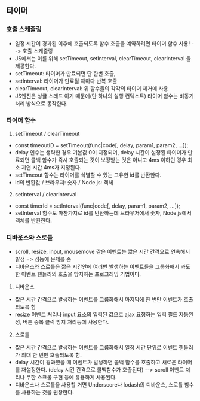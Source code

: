## 타이머

### 호출 스케줄링
- 일정 시간이 경과된 이후에 호출되도록 함수 호출을 예약하려면 타이머 함수 사용! --> 호출 스케줄링
- JS에서는 이를 위해 setTimeout, setInterval, clearTimeout, clearInterval 을 제공한다.
- setTimeout: 타이머가 만료되면 단 한번 호출,
- setInterval: 타이머가 만료될 때마다 반복 호출
- clearTimeout, clearInterval: 위 함수들의 각각의 타이머 제거에 사용
- JS엔진은 싱글 스레드 이기 때문에(단 하나의 실행 컨텍스트) 타이머 함수는 비동기 처리 방식으로 동작한다.

### 타이머 함수
1. setTimeout / clearTimeout
- const timeoutID = setTimeout(func|code[, delay, param1, param2, ...]);
- delay 인수는 생략한 경우 기본값 0이 지정되며, delay 시간이 설정된 타이머가 만료되면 콜백 함수가 즉시 호출되는 것이 보장받는 것은 아니고 4ms 이하인 경우 최소 지연 시간 4ms가 지정된다.
- setTimeout 함수는 타이머를 식별할 수 있는 고유한 id를 반환한다.
- id의 반환값 / 브라우저: 숫자 / Node.js: 객체

2. setInterval / clearInterval
- const timerId = setInterval(func|code[, delay, param1, param2, ...]);
- setInterval 함수도 마찬가지로 id를 반환하는데 브라우저에서 숫자, Node.js에서 객체를 반환한다.

### 디바운스와 스로틀
- scroll, resize, input, mousemove 같은 이벤트는 짧은 시간 간격으로 연속해서 발생 => 성능에 문제를 줌
- 디바운스와 스로틀은 짧은 시간안에 여러번 발생하는 이벤트들을 그룹화해서 과도한 이벤트 핸들러의 호출을 방지하는 프로그래밍 기법이다.

1. 디바운스
- 짧은 시간 간격으로 발생하는 이벤트를 그룹화해서 마지막에 한 번만 이벤트가 호출되도록 함
- resize 이벤트 처리나 input 요소의 입력된 값으로 ajax 요청하는 입력 필드 자동완성, 버튼 중복 클릭 방지 처리등에 사용한다.

2. 스로틀
- 짧은 시간 간격으로 발생하는 이벤트를 그룹화해서 일정 시간 단위로 이벤트 핸들러가 최대 한 번만 호출되도록 함.
- delay 시간이 경과했을 때 이벤트가 발생하면 콜백 함수를 호출하고 새로운 타이머를 재설정한다. (delay 시간 간격으로 콜백함수가 호출된다) --> scroll 이벤트 처리나 무한 스크롤 구현 등에 유용하게 사용된다.
- 디바운스나 스로틀을 사용할 거면 Underscore나 lodash의 디바운스, 스로틀 함수를 사용하는 것을 권장한다.
